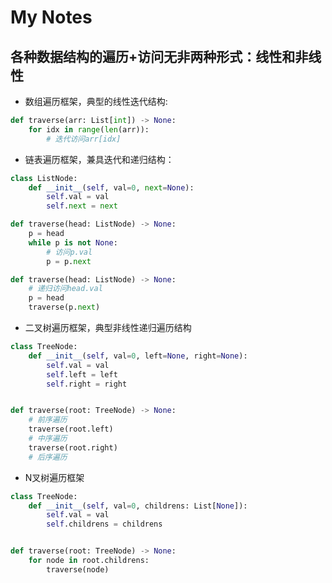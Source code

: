 # My Notes
## 各种数据结构的遍历+访问无非两种形式：线性和非线性

- 数组遍历框架，典型的线性迭代结构:
```python
def traverse(arr: List[int]) -> None:
    for idx in range(len(arr)):
        # 迭代访问arr[idx]
```

- 链表遍历框架，兼具迭代和递归结构：
```python
class ListNode:
    def __init__(self, val=0, next=None):
        self.val = val
        self.next = next

def traverse(head: ListNode) -> None:
    p = head
    while p is not None:
        # 访问p.val
        p = p.next

def traverse(head: ListNode) -> None:
    # 递归访问head.val
    p = head
    traverse(p.next)
```

- 二叉树遍历框架，典型非线性递归遍历结构
```python
class TreeNode:
    def __init__(self, val=0, left=None, right=None):
        self.val = val
        self.left = left
        self.right = right


def traverse(root: TreeNode) -> None:
    # 前序遍历
    traverse(root.left)
    # 中序遍历
    traverse(root.right)
    # 后序遍历

```

- N叉树遍历框架
```python
class TreeNode:
    def __init__(self, val=0, childrens: List[None]):
        self.val = val
        self.childrens = childrens


def traverse(root: TreeNode) -> None:
    for node in root.childrens:
        traverse(node)
```



